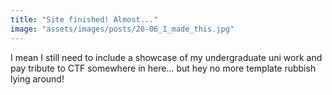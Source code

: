 ```yaml
---
title: "Site finished! Almost..."
image: "assets/images/posts/20-06_I_made_this.jpg"
---
```

I mean I still need to include a showcase of my undergraduate uni work and pay tribute to CTF somewhere in here... but hey no more template rubbish lying around!